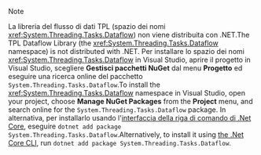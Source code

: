 > [!NOTE]
> <span data-ttu-id="dde26-101">La libreria del flusso di dati TPL (spazio dei nomi <xref:System.Threading.Tasks.Dataflow>) non viene distribuita con .NET.</span><span class="sxs-lookup"><span data-stu-id="dde26-101">The TPL Dataflow Library (the <xref:System.Threading.Tasks.Dataflow> namespace) is not distributed with .NET.</span></span> <span data-ttu-id="dde26-102">Per installare lo spazio dei nomi <xref:System.Threading.Tasks.Dataflow> in Visual Studio, aprire il progetto in Visual Studio, scegliere **Gestisci pacchetti NuGet** dal menu **Progetto** ed eseguire una ricerca online del pacchetto `System.Threading.Tasks.Dataflow`.</span><span class="sxs-lookup"><span data-stu-id="dde26-102">To install the <xref:System.Threading.Tasks.Dataflow> namespace in Visual Studio, open your project, choose **Manage NuGet Packages** from the **Project** menu, and search online for the `System.Threading.Tasks.Dataflow` package.</span></span> <span data-ttu-id="dde26-103">In alternativa, per installarlo usando l'[interfaccia della riga di comando di .Net Core](~/docs/core/tools/index.md), eseguire `dotnet add package System.Threading.Tasks.Dataflow`.</span><span class="sxs-lookup"><span data-stu-id="dde26-103">Alternatively, to install it using [the .Net Core CLI](~/docs/core/tools/index.md), run `dotnet add package System.Threading.Tasks.Dataflow`.</span></span>
